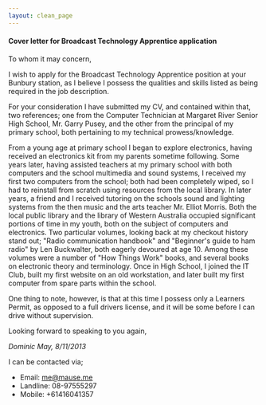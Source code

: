 ```yaml
---
layout: clean_page
---
```


#### Cover letter for Broadcast Technology Apprentice application


To whom it may concern,

I wish to apply for the Broadcast Technology Apprentice position at your Bunbury station, as I believe I possess the qualities and skills listed as being required in the job description.

For your consideration I have submitted my CV, and contained within that, two references; one from the Computer Technician at Margaret River Senior High School, Mr. Garry Pusey, and the other from the principal of my primary school, both pertaining to my technical prowess/knowledge.

From a young age at primary school I began to explore electronics, having received an electronics kit from my parents sometime following. Some years later, having assisted teachers at my primary school with both computers and the school multimedia and sound systems, I received my first two computers from the school; both had been completely wiped, so I had to reinstall from scratch using resources from the local library. In later years, a friend and I received tutoring on the schools sound and lighting systems from the then music and the arts teacher Mr. Elliot Morris. Both the local public library and the library of Western Australia occupied significant portions of time in my youth, both on the subject of computers and electronics. Two particular volumes, looking back at my checkout history stand out; "Radio communication handbook" and "Beginner's guide to ham radio" by Len Buckwalter, both eagerly devoured at age 10. Among these volumes were a number of "How Things Work" books, and several books on electronic theory and terminology. Once in High School, I joined the IT Club, built my first website on an old workstation, and later built my first computer from spare parts within the school.

One thing to note, however, is that at this time I possess only a Learners Permit, as opposed to a full drivers license, and it will be some before I can drive without supervision.

Looking forward to speaking to you again,

*Dominic May, 8/11/2013*

I can be contacted via;

 * Email: me@mause.me
 * Landline: 08-97555297
 * Mobile: +61416041357

<style>
li {
    margin-bottom: 0;
}
</style>
